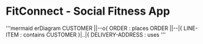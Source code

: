 # FitConnect - Social Fitness App

'''mermaid
erDiagram
CUSTOMER ||--o{ ORDER : places
ORDER ||--|{ LINE-ITEM : contains
CUSTOMER }|..|{ DELIVERY-ADDRESS : uses
'''
